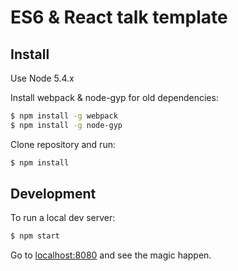# ES6 & React talk template

## Install
Use Node 5.4.x

Install webpack & node-gyp for old dependencies:

```sh
$ npm install -g webpack
$ npm install -g node-gyp
```

Clone repository and run:

```sh
$ npm install
```

## Development


To run a local dev server:

```sh
$ npm start
```

Go to [localhost:8080](http://localhost:8080) and see the magic happen.
